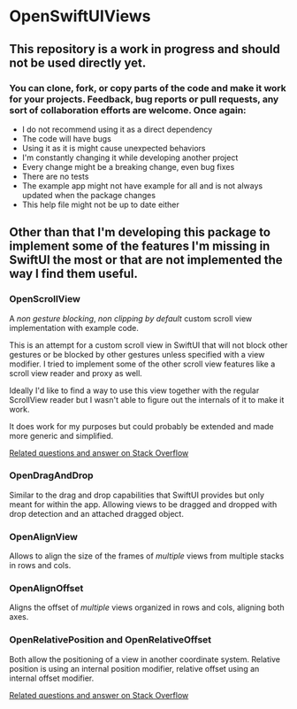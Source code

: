 # OpenSwiftUIViews

## This repository is a work in progress and should not be used directly yet.

### You can clone, fork, or copy parts of the code and make it work for your projects. Feedback, bug reports or pull requests, any sort of collaboration efforts are welcome. Once again:

* I do not recommend using it as a direct dependency
* The code will have bugs
* Using it as it is might cause unexpected behaviors
* I'm constantly changing it while developing another project
* Every change might be a breaking change, even bug fixes
* There are no tests
* The example app might not have example for all and is not always updated when the package changes
* This help file might not be up to date either

## Other than that I'm developing this package to implement some of the features I'm missing in SwiftUI the most or that are not implemented the way I find them useful.


### OpenScrollView

A _non gesture blocking_, _non clipping by default_ custom scroll view implementation with example code.

This is an attempt for a custom scroll view in SwiftUI that will not block other gestures or be blocked by other gestures unless specified with a view modifier. I tried to implement some of the other scroll view features like a scroll view reader and proxy as well.

Ideally I'd like to find a way to use this view together with the regular ScrollView reader but I wasn't able to figure out the internals of it to make it work.

It does work for my purposes but could probably be extended and made more generic and simplified.

[Related questions and answer on Stack Overflow](https://stackoverflow.com/a/64592385/12764795)

### OpenDragAndDrop

Similar to the drag and drop capabilities that SwiftUI provides but only meant for within the app. Allowing views to be dragged and dropped with drop detection and an attached dragged object.

### OpenAlignView

Allows to align the size of the frames of _multiple_ views from multiple stacks in rows and cols.

### OpenAlignOffset

Aligns the offset of _multiple_ views organized in rows and cols, aligning both axes.

### OpenRelativePosition and OpenRelativeOffset

Both allow the positioning of a view in another coordinate system. Relative position is using an internal position modifier, relative offset using an internal offset modifier.

[Related questions and answer on Stack Overflow](https://stackoverflow.com/a/65584150/12764795)
